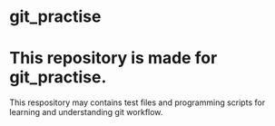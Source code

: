# git_practise
This repository is made for git_practise.
========
This respository may contains test files and programming scripts for learning and understanding git workflow.
